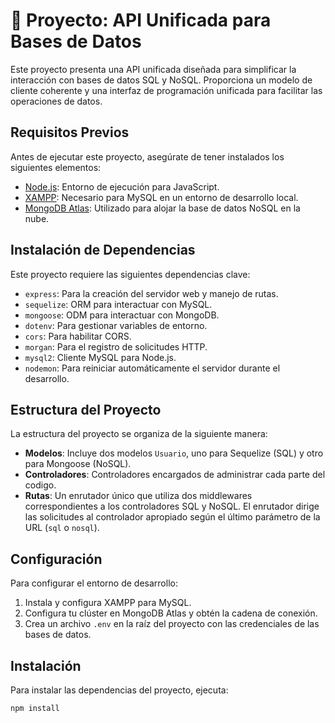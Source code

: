 # 🚀 Proyecto: API Unificada para Bases de Datos

Este proyecto presenta una API unificada diseñada para simplificar la interacción con bases de datos SQL y NoSQL. Proporciona un modelo de cliente coherente y una interfaz de programación unificada para facilitar las operaciones de datos.

## Requisitos Previos

Antes de ejecutar este proyecto, asegúrate de tener instalados los siguientes elementos:

- [Node.js](https://nodejs.org/): Entorno de ejecución para JavaScript.
- [XAMPP](https://www.apachefriends.org/index.html): Necesario para MySQL en un entorno de desarrollo local.
- [MongoDB Atlas](https://www.mongodb.com/cloud/atlas): Utilizado para alojar la base de datos NoSQL en la nube.

## Instalación de Dependencias

Este proyecto requiere las siguientes dependencias clave:

- `express`: Para la creación del servidor web y manejo de rutas.
- `sequelize`: ORM para interactuar con MySQL.
- `mongoose`: ODM para interactuar con MongoDB.
- `dotenv`: Para gestionar variables de entorno.
- `cors`: Para habilitar CORS.
- `morgan`: Para el registro de solicitudes HTTP.
- `mysql2`: Cliente MySQL para Node.js.
- `nodemon`: Para reiniciar automáticamente el servidor durante el desarrollo.

## Estructura del Proyecto

La estructura del proyecto se organiza de la siguiente manera:

- **Modelos**: Incluye dos modelos `Usuario`, uno para Sequelize (SQL) y otro para Mongoose (NoSQL).
- **Controladores**: Controladores encargados de administrar cada parte del codigo.
- **Rutas**: Un enrutador único que utiliza dos middlewares correspondientes a los controladores SQL y NoSQL. El enrutador dirige las solicitudes al controlador apropiado según el último parámetro de la URL (`sql` o `nosql`).

## Configuración

Para configurar el entorno de desarrollo:

1. Instala y configura XAMPP para MySQL.
2. Configura tu clúster en MongoDB Atlas y obtén la cadena de conexión.
3. Crea un archivo `.env` en la raíz del proyecto con las credenciales de las bases de datos.

## Instalación

Para instalar las dependencias del proyecto, ejecuta:

```bash
npm install

